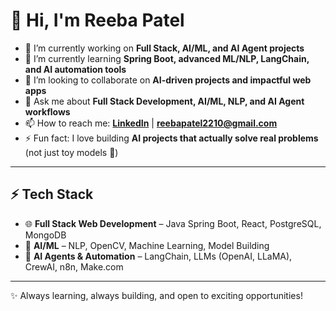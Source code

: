 # 👋 Hi, I'm Reeba Patel  

- 🔭 I’m currently working on **Full Stack, AI/ML, and AI Agent projects**  
- 🌱 I’m currently learning **Spring Boot, advanced ML/NLP, LangChain, and AI automation tools**  
- 👯 I’m looking to collaborate on **AI-driven projects and impactful web apps**  
- 💬 Ask me about **Full Stack Development, AI/ML, NLP, and AI Agent workflows**  
- 📫 How to reach me: **[LinkedIn](https://www.linkedin.com/in/reeba-patel-981b50290/)** | **reebapatel2210@gmail.com**  
- ⚡ Fun fact: I love building **AI projects that actually solve real problems** (not just toy models 🚀)  

---

## ⚡ Tech Stack
- 🌐 **Full Stack Web Development** – Java Spring Boot, React, PostgreSQL, MongoDB  
- 🤖 **AI/ML** – NLP, OpenCV, Machine Learning, Model Building  
- 🧠 **AI Agents & Automation** – LangChain, LLMs (OpenAI, LLaMA), CrewAI, n8n, Make.com  

---
<!--
## 📊 GitHub Stats
![Reeba's GitHub Stats](https://github-readme-stats.vercel.app/api?username=reebapatel2210&show_icons=true&theme=tokyonight)  
![Top Languages](https://github-readme-stats.vercel.app/api/top-langs/?username=reebapatel2210&layout=compact&theme=tokyonight)  

-->
✨ Always learning, always building, and open to exciting opportunities!  
